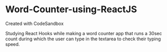 # Word-Counter-using-ReactJS
Created with CodeSandbox

Studying React Hooks while making a word counter app that runs a 30sec count during which the user can type in the textarea to check their typing speed.
